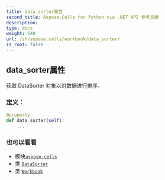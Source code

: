 ```yaml
---
title: data_sorter属性
second_title: Aspose.Cells for Python via .NET API 参考文献
description:
type: docs
weight: 540
url: /zh/aspose.cells/workbook/data_sorter/
is_root: false
---
```

## data_sorter属性

获取 DataSorter 对象以对数据进行排序。
### 定义：
```python
@property
def data_sorter(self):
    ...
```

### 也可以看看
* 模块[`aspose.cells`](../../)
* 类 [`DataSorter`](/cells/python-net/zh/aspose.cells/datasorter)
* 类 [`Workbook`](/cells/python-net/zh/aspose.cells/workbook)
